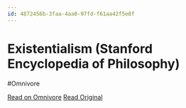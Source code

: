 ```yaml
---
id: 4872456b-3faa-4aa0-97fd-f61aa42f5e8f
---
```


# Existentialism (Stanford Encyclopedia of Philosophy)
#Omnivore

[Read on Omnivore](https://omnivore.app/me/existentialism-stanford-encyclopedia-of-philosophy-18eaf0549ad)
[Read Original](https://plato.stanford.edu/entries/existentialism/)

